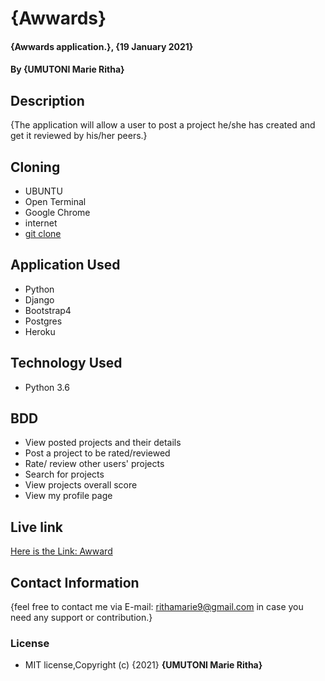 # {Awwards}

#### {Awwards application.}, {19 January 2021}
#### By **{UMUTONI Marie Ritha}**

## Description

{The application will allow a user to post a project he/she has created and get it reviewed by his/her peers.}

## Cloning

* UBUNTU
* Open Terminal
* Google Chrome
* internet
* [git clone](https://github.com/UMUTONIRitha/Awwards.git)

## Application Used

* Python
* Django
* Bootstrap4
* Postgres
* Heroku

## Technology Used

* Python 3.6

## BDD

* View posted projects and their details
* Post a project to be rated/reviewed
* Rate/ review other users' projects
* Search for projects 
* View projects overall score
* View my profile page

## Live link 

[Here is the Link: Awward](https://rithawward.herokuapp.com/"awward")

## Contact Information

{feel free to contact me via E-mail: rithamarie9@gmail.com in case you need any support or contribution.}

### License

* MIT license,Copyright (c) {2021} **{UMUTONI Marie Ritha}**